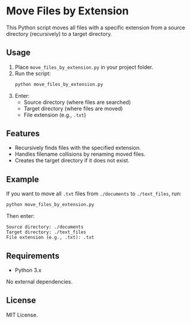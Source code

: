 # Move Files by Extension

This Python script moves all files with a specific extension from a source directory (recursively) to a target directory.

## Usage

1. Place `move_files_by_extension.py` in your project folder.
2. Run the script:
    ```sh
    python move_files_by_extension.py
    ```
3. Enter:
    - Source directory (where files are searched)
    - Target directory (where files are moved)
    - File extension (e.g., `.txt`)

## Features

- Recursively finds files with the specified extension.
- Handles filename collisions by renaming moved files.
- Creates the target directory if it does not exist.

## Example

If you want to move all `.txt` files from `./documents` to `./text_files`, run:

```sh
python move_files_by_extension.py
```
Then enter:
```
Source directory: ./documents
Target directory: ./text_files
File extension (e.g., .txt): .txt
```

## Requirements

- Python 3.x

No external dependencies.

## License

MIT License.
